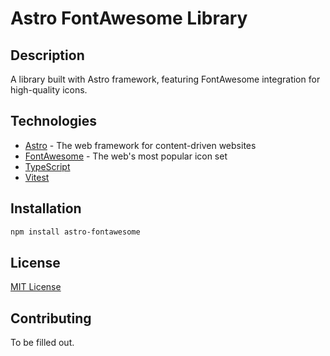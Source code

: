 ﻿# Astro FontAwesome Library

## Description

A library built with Astro framework, featuring FontAwesome integration for high-quality icons.

## Technologies

- [Astro](https://astro.build/) - The web framework for content-driven websites
- [FontAwesome](https://fontawesome.com/) - The web's most popular icon set
- [TypeScript](https://www.typescriptlang.org/)
- [Vitest](https://vitest.dev/)

## Installation

```bash
npm install astro-fontawesome
```

## License

[MIT License](LICENSE.md)

## Contributing

To be filled out.
